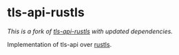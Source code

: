 # tls-api-rustls

*This is a fork of [tls-api-rustls](https://crates.io/crates/tls-api-rustls) with updated dependencies.*

Implementation of tls-api over [rustls](https://crates.io/crates/rustls).
